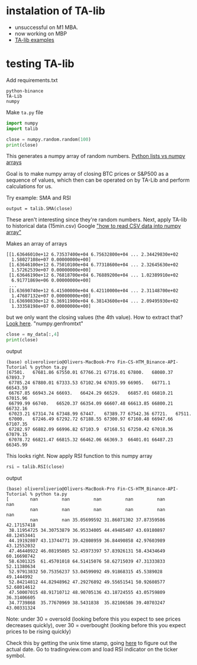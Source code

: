 # instalation of TA-lib
- unsuccessful on M1 MBA.  
- now working on MBP
- [TA-lib examples](https://mrjbq7.github.io/ta-lib/)

# testing TA-lib
Add requirements.txt
```
python-binance
TA-Lib
numpy
```
Make `ta.py` file
```python
import numpy
import talib

close = numpy.random.random(100)
print(close)
```

This generates a numpy array of random numbers.  [Python lists vs numpy arrays](https://webcourses.ucf.edu/courses/1249560/pages/python-lists-vs-numpy-arrays-what-is-the-difference)

Goal is to make numpy array of closing BTC prices or S&P500 as a sequence of values, which then can be operated on by TA-Lib and perform calculations for us.

Try example: SMA and RSI

```
output = talib.SMA(close)
```

These aren't interesting since they're random numbers.
Next, apply TA-lib to historical data (15min.csv)
Google ["how to read CSV data into numpy array"](https://intellipaat.com/community/9398/how-do-i-read-csv-data-into-a-record-array-in-numpy)


Makes an array of arrays

```
[[1.63646010e+12 6.73537400e+04 6.75632800e+04 ... 2.34429830e+02
  1.58027108e+07 0.00000000e+00]
 [1.63646100e+12 6.75010100e+04 6.77318600e+04 ... 2.32645630e+02
  1.57262539e+07 0.00000000e+00]
 [1.63646190e+12 6.76818700e+04 6.76889200e+04 ... 1.02389910e+02
  6.91771869e+06 0.00000000e+00]
 ...
 [1.63690740e+12 6.41500000e+04 6.42110000e+04 ... 2.31148700e+02
  1.47687132e+07 0.00000000e+00]
 [1.63690830e+12 6.36911900e+04 6.38143600e+04 ... 2.09495930e+02
  1.33358198e+07 0.00000000e+00]
```
but we only want the closing values (the 4th value). How to extract that? [Look here](https://stackoverflow.com/questions/25614749/how-to-import-csv-file-as-numpy-array-in-python).  "numpy.genfromtxt"

```python
close = my_data[:,4]
print(close)
```

output
```
(base) oliveroliverio@Olivers-MacBook-Pro Fin-CS-HTM_Binance-API-Tutorial % python ta.py
[67501.   67681.86 67550.01 67766.21 67716.01 67800.   68080.37 67893.7
 67785.24 67880.01 67333.53 67102.94 67035.99 66905.   66771.1  66543.59
 66767.85 66943.24 66693.   66424.29 66529.   66857.01 66810.21 67015.96
 66799.99 66740.   66520.37 66354.09 66607.48 66613.85 66800.21 66732.16
 67023.21 67314.74 67348.99 67447.   67389.77 67542.36 67721.   67511.
 67000.   67246.49 67292.72 67188.55 67300.97 67160.48 66947.66 67107.35
 67282.97 66882.09 66996.82 67103.9  67168.51 67250.42 67018.36 67079.15
 67078.72 66821.47 66815.32 66462.06 66369.3  66401.01 66487.23 66345.99
```

This looks right.  Now apply RSI function to this numpy array
```python
rsi = talib.RSI(close)
```

output
```
(base) oliveroliverio@Olivers-MacBook-Pro Fin-CS-HTM_Binance-API-Tutorial % python ta.py
[        nan         nan         nan         nan         nan         nan
         nan         nan         nan         nan         nan         nan
         nan         nan 35.05699592 31.86071302 37.87359586 42.17157418
 38.11954725 34.30753879 36.95334005 44.49485407 43.69180897 48.12453441
 44.19192807 43.13744771 39.42808959 36.84490858 42.97603989 43.12552032
 47.46440922 46.08195085 52.45973397 57.83926131 58.43434649 60.16698742
 58.6301325  61.45701018 64.51415076 58.62715039 47.31333833 52.11380634
 52.97913832 50.75356237 53.04599092 49.91868315 45.5389028  49.1444992
 52.84214812 44.82948962 47.29276892 49.55651541 50.92608577 52.68014612
 47.50007015 48.91710712 48.90705136 43.18724555 43.05759809 36.31406605
 34.7739868  35.77670969 38.5431838  35.82106586 39.40703247 43.00331324
```

Note: under 30 = oversold (looking before this you expect to see prices decreases quickly), over 30 = overbought (looking before this you expect prices to be rising quickly)

Check this by getting the unix time stamp, going [here](https://unixtimestamp.com/index.php) to figure out the actual date.  Go to tradingview.com and load RSI indicator on the ticker symbol.